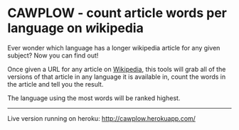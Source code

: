 # CAWPLOW - **c**ount **a**rticle **w**ords **p**er **l**anguage **o**n *w*ikipedia

Ever wonder which language has a longer wikipedia article for any given subject? Now you can find out!

Once given a URL for any article on [Wikipedia][1], this tools will grab all of the versions of that article in any language it is available in, count the words in the article and tell you the result.

The language using the most words will be ranked highest.

---

Live version running on heroku: http://cawplow.herokuapp.com/

[1]: http://wikipedia.org/
